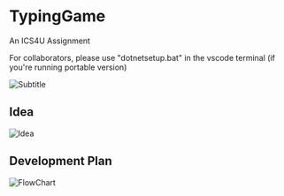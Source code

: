 # TypingGame
An ICS4U Assignment

For collaborators, please use "dotnetsetup.bat" in the vscode terminal  (if you're running portable version)

![Subtitle](https://github.com/danyooo/TypingGame/assets/42193011/1f0c4a14-fe4f-4aa0-aa9d-905dd62f4df1)
## __Idea__
![Idea](https://github.com/danyooo/TypingGame/assets/42193011/47210e80-6d3a-4623-96d7-b4041560f926)
## __Development Plan__
![FlowChart](https://github.com/danyooo/TypingGame/assets/42193011/db416432-c8f6-4bbf-8d7d-c189820f2b3c)
